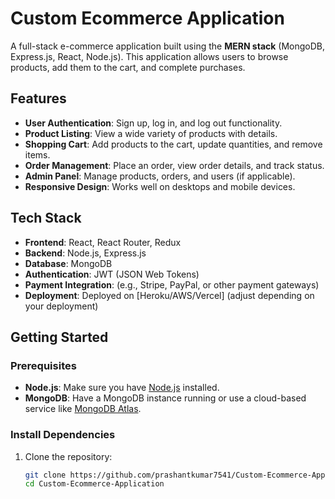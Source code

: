 # Custom Ecommerce Application

A full-stack e-commerce application built using the **MERN stack** (MongoDB, Express.js, React, Node.js). This application allows users to browse products, add them to the cart, and complete purchases.

## Features

- **User Authentication**: Sign up, log in, and log out functionality.
- **Product Listing**: View a wide variety of products with details.
- **Shopping Cart**: Add products to the cart, update quantities, and remove items.
- **Order Management**: Place an order, view order details, and track status.
- **Admin Panel**: Manage products, orders, and users (if applicable).
- **Responsive Design**: Works well on desktops and mobile devices.

## Tech Stack

- **Frontend**: React, React Router, Redux
- **Backend**: Node.js, Express.js
- **Database**: MongoDB
- **Authentication**: JWT (JSON Web Tokens)
- **Payment Integration**: (e.g., Stripe, PayPal, or other payment gateways)
- **Deployment**: Deployed on [Heroku/AWS/Vercel] (adjust depending on your deployment)

## Getting Started

### Prerequisites

- **Node.js**: Make sure you have [Node.js](https://nodejs.org/) installed.
- **MongoDB**: Have a MongoDB instance running or use a cloud-based service like [MongoDB Atlas](https://www.mongodb.com/cloud/atlas).

### Install Dependencies

1. Clone the repository:

   ```bash
   git clone https://github.com/prashantkumar7541/Custom-Ecommerce-Application.git
   cd Custom-Ecommerce-Application
